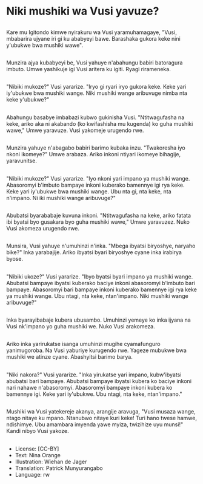 # Niki mushiki wa Vusi yavuze?

##
Kare mu Igitondo kimwe nyirakuru wa Vusi yaramuhamagaye, "Vusi, mbabarira ujyane iri gi ku ababyeyi bawe. Barashaka gukora keke nini y'ubukwe bwa mushiki wawe".

##
Munzira ajya kubabyeyi be, Vusi yahuye n'abahungu babiri batoragura imbuto. Umwe yashikuje igi Vusi aritera ku igiti. Ryagi rirameneka.

##
"Nibiki mukoze?" Vusi yararize. "Iryo gi ryari iryo gukora keke. Keke yari iy'ubukwe bwa mushiki wange. Niki mushiki wange aribuvuge nimba nta keke y'ubukwe?"

##
Abahungu basabye imbabazi kubwo gukinisha Vusi. "Ntitwagufasha na keke, ariko aka ni akabando (ko kwifashisha mu kugenda) ko guha mushiki wawe," Umwe yaravuze. Vusi yakomeje urugendo rwe.

##
Munzira yahuye n'abagabo babiri barimo kubaka inzu. "Twakoresha iyo nkoni ikomeye?" Umwe arabaza. Ariko inkoni ntiyari ikomeye bihagije, yaravunitse.

##
"Nibiki mukoze?" Vusi yararize. "Iyo nkoni yari impano ya mushiki wange. Abasoromyi b'imbuto bampaye inkoni kuberako bamennye igi rya keke. Keke yari iy'ubukwe bwa mushiki wange. Ubu nta gi, nta keke, nta n'impano. Ni iki mushiki wange aribuvuge?"

##
Abubatsi byarababaje kuvuna inkoni. "Ntitwagufasha na keke, ariko fatata ibi byatsi byo gusakara byo guha mushiki wawe," Umwe yaravuzez. Nuko Vusi akomeza urugendo rwe.

##
Munsira, Vusi yahuye n'umuhinzi n'inka. "Mbega ibyatsi biryoshye, naryaho bike?" Inka yarabajije. Ariko ibyatsi byari biryoshye cyane inka irabirya byose.

##
"Nibiki ukoze?" Vusi yararize. "Ibyo byatsi byari impano ya mushiki wange. Abubatsi bampaye ibyatsi kuberako baciye inkoni abasoromyi b'imbuto bari bampaye. Abasoromyi bari bampaye inkoni kuberako bamennye igi rya keke ya mushiki wange. Ubu ntagi, nta keke, ntan'impano. Niki mushiki wange aribuvuge?"

##
Inka byarayibabaje kubera ubusambo. Umuhinzi yemeye ko inka ijyana na Vusi nk'impano yo guha mushiki we. Nuko Vusi arakomeza.

##
Ariko inka yarirukatse isanga umuhinzi mugihe cyamafunguro yanimugoroba. Na Vusi yaburiye kurugendo rwe. Yageze mubukwe bwa mushiki we atinze cyane. Abashyitsi barimo barya.

##
"Niki nakora?" Vusi yararize. "Inka yirukatse yari impano, kubw'ibyatsi abubatsi bari bampaye. Abubatsi bampaye ibyatsi kubera ko baciye inkoni nari nahawe n'abasoromyi. Abasoromyi bampaye inkoni kubera ko bamennye igi. Keke yari iy'ubukwe. Ubu ntagi, nta keke, ntan'impano."

##
Mushiki wa Vusi yatekereje akanya, arangije aravuga, "Vusi musaza wange, ntago nitaye ku mpano. Ntanubwo nitaye kuri keke! Turi hano twese hamwe, ndishimye. Ubu amambara imyenda yawe myiza, twizihize uyu munsi!" Kandi nibyo Vusi yakoze.

##
* License: [CC-BY]
* Text: Nina Orange
* Illustration: Wiehan de Jager
* Translation: Patrick Munyurangabo
* Language: rw
